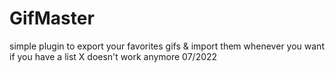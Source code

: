 # GifMaster
simple plugin to export your favorites gifs & import them whenever you want if you have a list
X doesn't work anymore 07/2022
